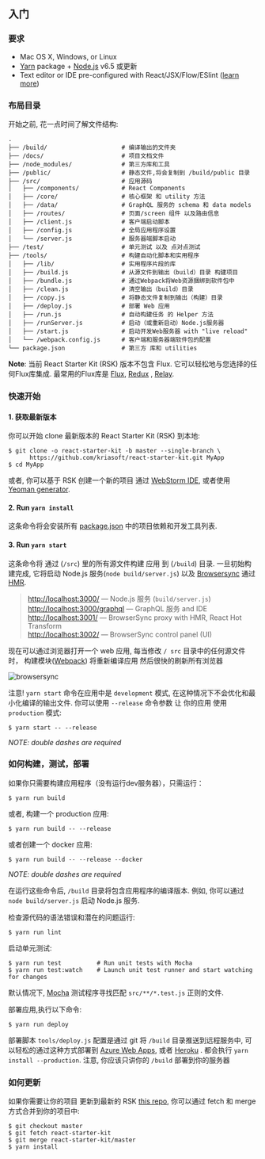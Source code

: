 ## 入门

### 要求

  * Mac OS X, Windows, or Linux
  * [Yarn](https://yarnpkg.com/) package + [Node.js](https://nodejs.org/) v6.5 或更新
  * Text editor or IDE pre-configured with React/JSX/Flow/ESlint ([learn more](./how-to-configure-text-editors.md))

### 布局目录

开始之前, 花一点时间了解文件结构:

```
.
├── /build/                     # 编译输出的文件夹
├── /docs/                      # 项目文档文件
├── /node_modules/              # 第三方库和工具
├── /public/                    # 静态文件,将会复制到 /build/public 目录
├── /src/                       # 应用源码
│   ├── /components/            # React Components
│   ├── /core/                  # 核心框架 和 utility 方法
│   ├── /data/                  # GraphQL 服务的 schema 和 data models
│   ├── /routes/                # 页面/screen 组件 以及路由信息
│   ├── /client.js              # 客户端启动脚本
│   ├── /config.js              # 全局应用程序设置
│   └── /server.js              # 服务器端脚本启动
├── /test/                      # 单元测试 以及 点对点测试
├── /tools/                     # 构建自动化脚本和实用程序
│   ├── /lib/                   # 实用程序片段的库
│   ├── /build.js               # 从源文件到输出（build）目录 构建项目
│   ├── /bundle.js              # 通过Webpack将Web资源捆绑到软件包中
│   ├── /clean.js               # 清空输出（build）目录
│   ├── /copy.js                # 将静态文件复制到输出（构建）目录
│   ├── /deploy.js              # 部署 Web 应用
│   ├── /run.js                 # 自动构建任务 的 Helper 方法
│   ├── /runServer.js           # 启动（或重新启动）Node.js服务器
│   ├── /start.js               # 启动开发Web服务器 with "live reload"
│   └── /webpack.config.js      # 客户端和服务器端软件包的配置
└── package.json                # 第三方 库和 utilities
```

**Note**: 当前 React Starter Kit (RSK) 版本不包含 Flux.
它可以轻松地与您选择的任何Flux库集成.
最常用的Flux库是
[Flux](http://facebook.github.io/flux/),
[Redux](http://redux.js.org/) ,
[Relay](http://facebook.github.io/relay/).

### 快速开始

#### 1. 获取最新版本

你可以开始 clone 最新版本的 React Starter Kit (RSK) 到本地:

```shell
$ git clone -o react-starter-kit -b master --single-branch \
      https://github.com/kriasoft/react-starter-kit.git MyApp
$ cd MyApp
```

或者, 你可以基于 RSK  创建一个新的项目 通过
[WebStorm IDE](https://www.jetbrains.com/webstorm/help/create-new-project-react-starter-kit.html),
或者使用
[Yeoman generator](https://www.npmjs.com/package/generator-react-fullstack).

#### 2. Run `yarn install`

这条命令将会安装所有 [package.json](../package.json) 中的项目依赖和开发工具列表.

#### 3. Run `yarn start`

这条命令将 通过 (`/src`) 里的所有源文件构建 应用 到 (`/build`)  目录.
一旦初始构建完成,
它将启动 Node.js 服务(`node build/server.js`) 以及
[Browsersync](https://browsersync.io/)
通过 [HMR](https://webpack.github.io/docs/hot-module-replacement).

> [http://localhost:3000/](http://localhost:3000/) — Node.js 服务 (`build/server.js`)<br>
> [http://localhost:3000/graphql](http://localhost:3000/graphql) — GraphQL 服务 and IDE<br>
> [http://localhost:3001/](http://localhost:3001/) — BrowserSync proxy with HMR, React Hot Transform<br>
> [http://localhost:3002/](http://localhost:3002/) — BrowserSync control panel (UI)

现在可以通过浏览器打开一个 web 应用, 每当修改 `/ src` 目录中的任何源文件时，
构建模块([Webpack](http://webpack.github.io/)) 将重新编译应用 然后很快的刷新所有浏览器

![browsersync](https://dl.dropboxusercontent.com/u/16006521/react-starter-kit/brwosersync.jpg)

注意! `yarn start` 命令在应用中是 `development` 模式,
在这种情况下不会优化和最小化编译的输出文件.
你可以使用 `--release` 命令参数 让 你的应用 使用 `production` 模式:

```shell
$ yarn start -- --release
```

*NOTE: double dashes are required*


### 如何构建，测试，部署

如果你只需要构建应用程序（没有运行dev服务器），只需运行：

```shell
$ yarn run build
```

或者, 构建一个 production 应用:

```shell
$ yarn run build -- --release
```

或者创建一个 docker 应用:

```shell
$ yarn run build -- --release --docker
```

*NOTE: double dashes are required*

在运行这些命令后, `/build` 目录将包含应用程序的编译版本.
例如, 你可以通过 `node build/server.js` 启动 Node.js 服务.

检查源代码的语法错误和潜在的问题运行:

```shell
$ yarn run lint
```

启动单元测试:

```shell
$ yarn run test          # Run unit tests with Mocha
$ yarn run test:watch    # Launch unit test runner and start watching for changes
```

默认情况下, [Mocha](https://mochajs.org/) 测试程序寻找匹配 `src/**/*.test.js` 正则的文件.

部署应用,执行以下命令:

```shell
$ yarn run deploy
```

部署脚本 `tools/deploy.js` 配置是通过 git 将 `/build` 目录推送到远程服务中,
可以轻松的通过这种方式部署到 [Azure Web Apps](https://azure.microsoft.com/en-us/services/app-service/web/),
或者 [Heroku](https://www.heroku.com/) .
都会执行 `yarn install --production`.
注意, 你应该只讲你的 `/build` 部署到你的服务器


### 如何更新

如果你需要让你的项目 更新到最新的
RSK [this repo](https://github.com/kriasoft/react-starter-kit),
你可以通过 fetch 和 merge 方式合并到你的项目中:

```shell
$ git checkout master
$ git fetch react-starter-kit
$ git merge react-starter-kit/master
$ yarn install
```
